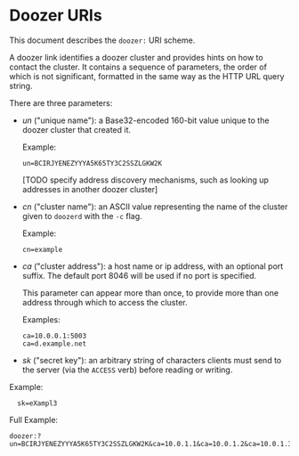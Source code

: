 # Doozer URIs

This document describes the `doozer:` URI scheme.

A doozer link identifies a doozer cluster and provides
hints on how to contact the cluster. It contains a
sequence of parameters, the order of which is not
significant, formatted in the same way as the HTTP URL
query string.

There are three parameters:

 * *un* ("unique name"): a Base32-encoded 160-bit value
   unique to the doozer cluster that created it.

   Example:

       un=BCIRJYENEZYYYA5K65TY3C2SSZLGKW2K

   [TODO specify address discovery mechanisms, such as
   looking up addresses in another doozer cluster]

 * *cn* ("cluster name"): an ASCII value representing the name of the cluster
   given to `doozerd` with the `-c` flag.

   Example:

       cn=example

 * *ca* ("cluster address"): a host name or ip address,
   with an optional port suffix. The default port 8046 will be used if no port
   is specified.

   This parameter can appear more than once, to provide
   more than one address through which to access the
   cluster.

   Examples:

       ca=10.0.0.1:5003
       ca=d.example.net

  * *sk* ("secret key"): an arbitrary string of characters clients must send to
    the server (via the `ACCESS` verb) before reading or writing.

  Example:

      sk=eXampl3

Full Example:

    doozer:?un=BCIRJYENEZYYYA5K65TY3C2SSZLGKW2K&ca=10.0.1.1&ca=10.0.1.2&ca=10.0.1.3
